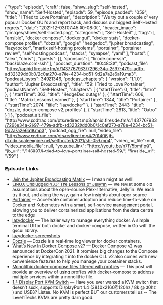 {
  "type": "episode",
  "draft": false,
  "show_slug": "self-hosted",
  "show_name": "Self-Hosted",
  "episode": 59,
  "episode_padded": "059",
  "title": "I Tried to Love Portainer",
  "description": "We try out a couple of very popular Docker GUI's and report back, and discuss our biggest Self-Hosted regrets.",
  "date": "2021-12-03T07:45:00-08:00",
  "header_image": "/images/shows/self-hosted.png",
  "categories": [
    "Self-Hosted"
  ],
  "tags": [
    "ansible",
    "docker compose",
    "docker gui",
    "docker stats",
    "docker-compose profiles",
    "dozzle",
    "google",
    "hedgedoc",
    "jupiter broadcasting",
    "lazydocker",
    "martix self-hosting problems",
    "portainer",
    "portainer review",
    "self-hosting podcast",
    "stacks",
    "synapse",
    "yaml"
  ],
  "hosts": [
    "alex",
    "chris"
  ],
  "guests": [],
  "sponsors": [
    "linode.com-ssh",
    "backblaze.com-ssh"
  ],
  "podcast_duration": "00:48:30",
  "podcast_file": "https://aphid.fireside.fm/d/1437767933/7296e34a-2697-479a-adfb-ad32329dd0b0/2c0af270-a78e-4234-bd51-9d2a7a2e6a19.mp3",
  "podcast_bytes": 34921346,
  "podcast_chapters": {
    "version": "1.1.0",
    "author": "Jupiter Broadcasting",
    "title": "59: I Tried to Love Portainer",
    "podcastName": "Self-Hosted",
    "chapters": [
      {
        "startTime": 0,
        "title": "Intro"
      },
      {
        "startTime": 363,
        "title": "HedgeDoc outage"
      },
      {
        "startTime": 606,
        "title": "Matrix Lessons Learned"
      },
      {
        "startTime": 1344,
        "title": "Portainer"
      },
      {
        "startTime": 2074,
        "title": "lazydocker"
      },
      {
        "startTime": 2443,
        "title": "dozzle, docker-compose v2, profiles"
      },
      {
        "startTime": 2813,
        "title": "Outro"
      }
    ]
  },
  "podcast_alt_file": "http://www.podtrac.com/pts/redirect.mp3/aphid.fireside.fm/d/1437767933/7296e34a-2697-479a-adfb-ad32329dd0b0/2c0af270-a78e-4234-bd51-9d2a7a2e6a19.mp3",
  "podcast_ogg_file": null,
  "video_file": "http://www.podtrac.com/pts/redirect.mp4/201406.jb-dl.cdn.scaleengine.net/selfhosted/2021/sh-059.mp4",
  "video_hd_file": null,
  "video_mobile_file": null,
  "youtube_link": "https://youtu.be/n7fV5bmflpQ",
  "jb_url": "/146887/i-tried-to-love-portainer-self-hosted-59/",
  "fireside_url": "/59"
}


### Episode Links

  * [Join the Jupiter Broadcasting Matrix](https://matrix.to/#/+lup:jupiterbroadcasting.com "Join the Jupiter Broadcasting Matrix") — I mean might as well!
  * [LINUX Unplugged 433: The Lessons of Jellyfin](https://linuxunplugged.com/433 "LINUX Unplugged 433: The Lessons of Jellyfin") — We revisit some old assumptions about the open-source Plex-alternative, Jellyfin. We each try it out, and along the way, gain a few insights about open source.
  * [Portainer](https://www.portainer.io/ "Portainer") — Accelerate container adoption and reduce time-to-value on Docker and Kubernetes with a smart, self-service management portal, allowing you to deliver containerized applications from the data centre to the edge
  * [lazydocker](https://github.com/jesseduffield/lazydocker "lazydocker") — The lazier way to manage everything docker. A simple terminal UI for both docker and docker-compose, written in Go with the gocui library.
  * [lazydocker screenshots](https://imgur.com/a/7HmurMs "lazydocker screenshots")
  * [Dozzle](https://dozzle.dev/ "Dozzle") — Dozzle is a real-time log viewer for docker containers.
  * [What’s New In Docker Compose v2?](https://www.cloudsavvyit.com/12144/whats-new-in-docker-compose-v2/ "What’s New In Docker Compose v2?") — Docker Compose v2 was announced at DockerCon 2021. It promises big changes to the Compose experience by integrating it into the docker CLI. v2 also comes with new convenience features to help you manage your container stacks.
  * [Monolithic docker-compose files filtered with profiles](https://blog.ktz.me/monolithic-docker-compose-files-filtered-by-labels/ "Monolithic docker-compose files filtered with profiles") — This post will provide an overview of using profiles with docker-compose to address multiple services within a monolithic file. 
  * [1.4 Display Port KVM Switch](https://store.level1techs.com/products/14-kvm-switch-dual-monitor-2computer "1.4 Display Port KVM Switch") — Have you ever wanted a KVM switch that doesn’t suck, supports DisplayPort 1.4 (3840x2160@120hz / 8k @ 30hz ) and USB3? Listen. No KVM is perfect BUT our customers tell us -- The Level1Techs KVMs are pretty darn good.


